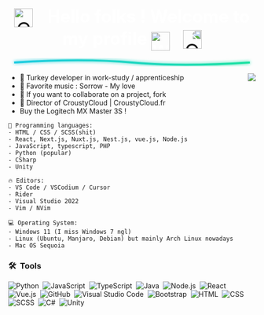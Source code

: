 <p align="center" style="position:relative;">
  <span style="font-size:2.5rem; vertical-align:middle;">
    <img src="https://em-content.zobj.net/source/microsoft-teams/337/collision_1f4a5.png" width="38" style="vertical-align:middle; animation: cannonLeft 1.2s infinite alternate;" alt="Cannon Left"/>
  </span>
  <span style="font-size:2.2rem; font-weight:bold; color:#fff; vertical-align:middle; margin:0 18px;">
    Hello folks ! Welcome to my profile
    <span style="vertical-align:middle;">
      <img src="https://media.giphy.com/media/hvRJCLFzcasrR4ia7z/giphy.gif" width="38" style="vertical-align:middle;" alt="Waving Hand"/>
    </span>
  </span>
  <span style="font-size:2.5rem; vertical-align:middle;">
    <img src="https://em-content.zobj.net/source/microsoft-teams/337/collision_1f4a5.png" width="38" style="vertical-align:middle; animation: cannonRight 1.2s infinite alternate; transform: scaleX(-1);" alt="Cannon Right"/>
  </span>
</p>

<p align="center">
  <svg width="500" height="18">
    <defs>
      <linearGradient id="bluegreen" x1="0%" y1="0%" x2="100%" y2="0%">
        <stop offset="0%" stop-color="#1ecbe1"/>
        <stop offset="100%" stop-color="#1ee1a1"/>
      </linearGradient>
      <filter id="glow" x="-50%" y="-50%" width="200%" height="200%">
        <feGaussianBlur stdDeviation="3" result="coloredBlur"/>
        <feMerge>
          <feMergeNode in="coloredBlur"/>
          <feMergeNode in="SourceGraphic"/>
        </feMerge>
      </filter>
    </defs>
    <path d="M10,10 Q150,0 250,10 T490,10" stroke="url(#bluegreen)" stroke-width="4" fill="none" filter="url(#glow)">
      <animate attributeName="d" values="M10,10 Q150,0 250,10 T490,10;M10,10 Q150,20 250,10 T490,10;M10,10 Q150,0 250,10 T490,10" dur="2s" repeatCount="indefinite"/>
    </path>
  </svg>
</p>

<img align="right" src="https://media.giphy.com/media/M9gbBd9nbDrOTu1Mqx/giphy.gif">
<ul>
<li>🔭 Turkey developer in work-study / apprenticeship</li>
<li>🌱 Favorite music : Sorrow - My love</li>
<li>👯 If you want to collaborate on a project, fork</li>
<li>👾 Director of CroustyCloud | CroustyCloud.fr </li>
<li>Buy the Logitech MX Master 3S ! </li>
</ul>

```text
💬 Programming languages:
- HTML / CSS / SCSS(shit)
- React, Next.js, Nuxt.js, Nest.js, vue.js, Node.js
- JavaScript, typescript, PHP
- Python (popular)
- CSharp
- Unity

🔥 Editors:
- VS Code / VSCodium / Cursor
- Rider
- Visual Studio 2022
- Vim / NVim

💻 Operating System:
- Windows 11 (I miss Windows 7 ngl)
- Linux (Ubuntu, Manjaro, Debian) but mainly Arch Linux nowadays
- Mac OS Sequoia 
```

### 🛠 &nbsp;Tools

![Python](https://img.shields.io/badge/-Python-05122A?style=flat&logo=python)&nbsp;
![JavaScript](https://img.shields.io/badge/-JavaScript-05122A?style=flat&logo=javascript)&nbsp;
![TypeScript](https://img.shields.io/badge/-TypeScript-05122A?style=flat&logo=Typescript)&nbsp;
![Java](https://img.shields.io/badge/-Java-05122A?style=flat&logo=Java&logoColor=FFA518)&nbsp;
![Node.js](https://img.shields.io/badge/-Node.js-05122A?style=flat&logo=node.js)&nbsp;
![React](https://img.shields.io/badge/-React-05122A?style=flat&logo=React)&nbsp;
![Vue.js](https://img.shields.io/badge/-Vue.js-05122A?style=flat&logo=Vue.js)&nbsp;
![GitHub](https://img.shields.io/badge/-GitHub-05122A?style=flat&logo=github)&nbsp;
![Visual Studio Code](https://img.shields.io/badge/-Visual%20Studio%20Code-05122A?style=flat&logo=visual-studio-code&logoColor=007ACC)&nbsp;
![Bootstrap](https://img.shields.io/badge/-Bootstrap-05122A?style=flat&logo=bootstrap&logoColor=563D7C)&nbsp;
![HTML](https://img.shields.io/badge/-HTML-05122A?style=flat&logo=HTML5)&nbsp;
![CSS](https://img.shields.io/badge/-CSS-05122A?style=flat&logo=CSS3&logoColor=1572B6)&nbsp;
![SCSS](https://img.shields.io/badge/-SCSS-05122A?style=flat&logo=SCSS3&logoColor=1572B6)&nbsp;
![C#](https://img.shields.io/badge/-csharp-05122A?style=flat&logo=csharp)&nbsp;
![Unity](https://img.shields.io/badge/-Unity-05122A?style=flat&logo=Unity)&nbsp;
